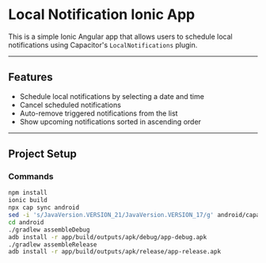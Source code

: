 # Local Notification Ionic App

This is a simple Ionic Angular app that allows users to schedule local notifications using Capacitor's `LocalNotifications` plugin.

---

## Features

- Schedule local notifications by selecting a date and time
- Cancel scheduled notifications
- Auto-remove triggered notifications from the list
- Show upcoming notifications sorted in ascending order

---

## Project Setup

### Commands
```bash
npm install
ionic build
npx cap sync android
sed -i 's/JavaVersion.VERSION_21/JavaVersion.VERSION_17/g' android/capacitor-cordova-android-plugins/build.gradle
cd android
./gradlew assembleDebug
adb install -r app/build/outputs/apk/debug/app-debug.apk
./gradlew assembleRelease
adb install -r app/build/outputs/apk/release/app-release.apk
